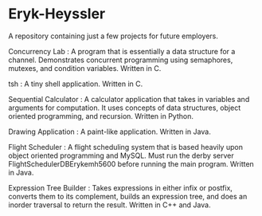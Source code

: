 # Eryk-Heyssler
A repository containing just a few projects for future employers.

Concurrency Lab : A program that is essentially a data structure for a channel. Demonstrates concurrent programming using semaphores, mutexes, and condition variables. Written in C.

tsh : A tiny shell application. Written in C.

Sequential Calculator : A calculator application that takes in variables and arguments for computation. It uses concepts of data structures, object oriented programming, and recursion. Written in Python.

Drawing Application : A paint-like application. Written in Java.

Flight Scheduler : A flight scheduling system that is based heavily upon object oriented programming and MySQL. Must run the derby server FlightSchedulerDBErykemh5600 before running the main program. Written in Java.

Expression Tree Builder : Takes expressions in either infix or postfix, converts them to its complement, builds an expression tree, and does an inorder traversal to return the result. Written in C++ and Java.
